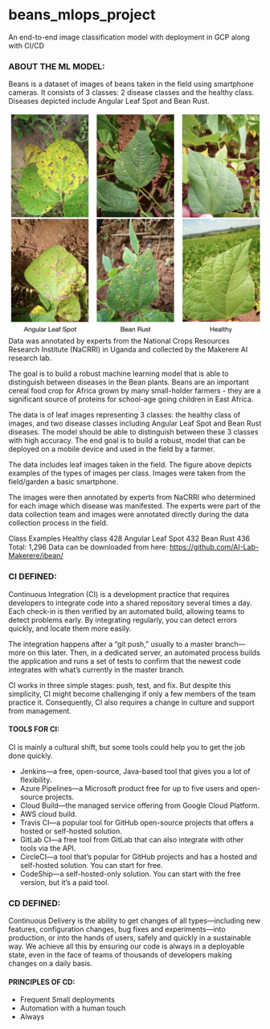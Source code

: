 # beans_mlops_project
An end-to-end image classification model with deployment in GCP along with CI/CD

### ABOUT THE ML MODEL:
Beans is a dataset of images of beans taken in the field using smartphone cameras. It consists of 3 classes: 2 disease classes and the healthy class. Diseases depicted include Angular Leaf Spot and Bean Rust. 

![alt text](https://github.com/AI-Lab-Makerere/ibean/blob/master/bean-example-data.png)
Data was annotated by experts from the National Crops Resources Research Institute (NaCRRI) in Uganda and collected by the Makerere AI research lab.

The goal is to build a robust machine learning model that is able to distinguish between diseases in the Bean plants. Beans are an important cereal food crop for Africa grown by many small-holder farmers - they are a significant source of proteins for school-age going children in East Africa.

The data is of leaf images representing 3 classes: the healthy class of images, and two disease classes including Angular Leaf Spot and Bean Rust diseases. The model should be able to distinguish between these 3 classes with high accuracy. The end goal is to build a robust, model that can be deployed on a mobile device and used in the field by a farmer.

The data includes leaf images taken in the field. The figure above depicts examples of the types of images per class. Images were taken from the field/garden a basic smartphone.

The images were then annotated by experts from NaCRRI who determined for each image which disease was manifested. The experts were part of the data collection team and images were annotated directly during the data collection process in the field.

Class	            Examples
Healthy class	        428
Angular Leaf Spot	    432
Bean Rust	            436
Total:	              1,296
Data can be downloaded from here: https://github.com/AI-Lab-Makerere/ibean/

### CI DEFINED:
Continuous Integration (CI) is a development practice that requires developers to integrate code into a shared repository several times a day. Each check-in is then verified by an automated build, allowing teams to detect problems early. By integrating regularly, you can detect errors quickly, and locate them more easily.

The integration happens after a “git push,” usually to a master branch—more on this later. Then, in a dedicated server, an automated process builds the application and runs a set of tests to confirm that the newest code integrates with what’s currently in the master branch.

CI works in three simple stages: push, test, and fix. But despite this simplicity, CI might become challenging if only a few members of the team practice it. Consequently, CI also requires a change in culture and support from management.

#### TOOLS FOR CI:
CI is mainly a cultural shift, but some tools could help you to get the job done quickly.
* Jenkins—a free, open-source, Java-based tool that gives you a lot of flexibility.
* Azure Pipelines—a Microsoft product free for up to five users and open-source projects.
* Cloud Build—the managed service offering from Google Cloud Platform.
* AWS cloud build.
* Travis CI—a popular tool for GitHub open-source projects that offers a hosted or self-hosted solution.
* GitLab CI—a free tool from GitLab that can also integrate with other tools via the API.
* CircleCI—a tool that’s popular for GitHub projects and has a hosted and self-hosted solution. You can start for free.
* CodeShip—a self-hosted-only solution. You can start with the free version, but it’s a paid tool.

### CD DEFINED:
Continuous Delivery is the ability to get changes of all types—including new features, configuration changes, bug fixes and experiments—into production, or into the hands of users, safely and quickly in a sustainable way. We achieve all this by ensuring our code is always in a deployable state, even in the face of teams of thousands of developers making changes on a daily basis.

#### PRINCIPLES OF CD:
* Frequent Small deployments
* Automation with a human touch
* Always 
